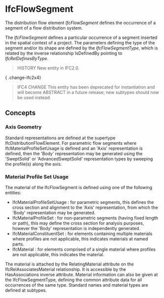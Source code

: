 # IfcFlowSegment

The distribution flow element _IfcFlowSegment_ defines the occurrence of a segment of a flow distribution system.
<!-- end of short definition -->


The _IfcFlowSegment_ defines a particular occurrence of a segment inserted in the spatial context of a project. The parameters defining the type of the segment and/or its shape are defined by the _IfcFlowSegmentType_, which is related by the inverse relationship IsDefinedBy pointing to _IfcRelDefinesByType_.

> HISTORY New entity in IFC2.0.

{ .change-ifc2x4}
> IFC4 CHANGE This entity has been deprecated for instantiation and will become ABSTRACT in a future release; new subtypes should now be used instead.

## Concepts

### Axis Geometry

Standard representations are defined at the supertype IfcDistributionFlowElement. For parametric flow segments where IfcMaterialProfileSetUsage is defined and an 'Axis' representation is defined, then the 'Body' representation may be generated using the 'SweptSolid' or 'AdvancedSweptSolid' representation types by sweeping the profile(s) along the axis.

### Material Profile Set Usage

The material of the IfcFlowSegment is defined using one of the following entities:


* IfcMaterialProfileSetUsage : for parametric segments, this defines the cross section and alignment to the 'Axis' representation, from which the 'Body' representation may be generated.
* IfcMaterialProfileSet : for non-parametric segments (having fixed length or path), this may define the cross section for analysis purposes, however the 'Body' representation is independently generated.
* IfcMaterialConstituentSet : for elements containing multiple materials where profiles are not applicable, this indicates materials at named parts.
* IfcMaterial : for elements comprised of a single material where profiles are not applicable, this indicates the material.


The material is attached by the RelatingMaterial attribute on the IfcRelAssociatesMaterial relationship. It is accessible by the HasAssociations inverse attribute. Material information can also be given at the IfcFlowSegmentType, defining the common attribute data for all occurrences of the same type. Standard names and material types are defined at subtypes.
